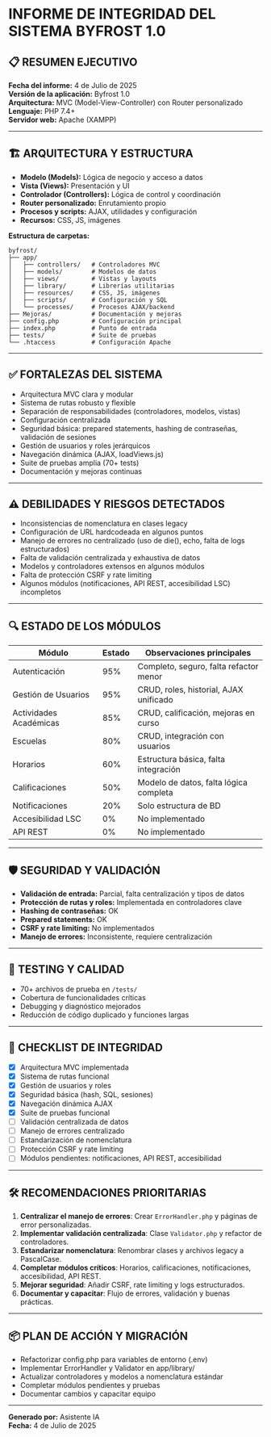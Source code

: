 # INFORME DE INTEGRIDAD DEL SISTEMA BYFROST 1.0

## 📋 RESUMEN EJECUTIVO

**Fecha del informe:** 4 de Julio de 2025  
**Versión de la aplicación:** Byfrost 1.0  
**Arquitectura:** MVC (Model-View-Controller) con Router personalizado  
**Lenguaje:** PHP 7.4+  
**Servidor web:** Apache (XAMPP)  

---

## 🏗️ ARQUITECTURA Y ESTRUCTURA

- **Modelo (Models):** Lógica de negocio y acceso a datos
- **Vista (Views):** Presentación y UI
- **Controlador (Controllers):** Lógica de control y coordinación
- **Router personalizado:** Enrutamiento propio
- **Procesos y scripts:** AJAX, utilidades y configuración
- **Recursos:** CSS, JS, imágenes

**Estructura de carpetas:**
```
byfrost/
├── app/
│   ├── controllers/   # Controladores MVC
│   ├── models/        # Modelos de datos
│   ├── views/         # Vistas y layouts
│   ├── library/       # Librerías utilitarias
│   ├── resources/     # CSS, JS, imágenes
│   ├── scripts/       # Configuración y SQL
│   └── processes/     # Procesos AJAX/backend
├── Mejoras/           # Documentación y mejoras
├── config.php         # Configuración principal
├── index.php          # Punto de entrada
├── tests/             # Suite de pruebas
└── .htaccess          # Configuración Apache
```

---

## ✅ FORTALEZAS DEL SISTEMA

- Arquitectura MVC clara y modular
- Sistema de rutas robusto y flexible
- Separación de responsabilidades (controladores, modelos, vistas)
- Configuración centralizada
- Seguridad básica: prepared statements, hashing de contraseñas, validación de sesiones
- Gestión de usuarios y roles jerárquicos
- Navegación dinámica (AJAX, loadViews.js)
- Suite de pruebas amplia (70+ tests)
- Documentación y mejoras continuas

---

## ⚠️ DEBILIDADES Y RIESGOS DETECTADOS

- Inconsistencias de nomenclatura en clases legacy
- Configuración de URL hardcodeada en algunos puntos
- Manejo de errores no centralizado (uso de die(), echo, falta de logs estructurados)
- Falta de validación centralizada y exhaustiva de datos
- Modelos y controladores extensos en algunos módulos
- Falta de protección CSRF y rate limiting
- Algunos módulos (notificaciones, API REST, accesibilidad LSC) incompletos

---

## 🔍 ESTADO DE LOS MÓDULOS

| Módulo                | Estado   | Observaciones principales                  |
|-----------------------|----------|-------------------------------------------|
| Autenticación         | 95%      | Completo, seguro, falta refactor menor    |
| Gestión de Usuarios   | 95%      | CRUD, roles, historial, AJAX unificado    |
| Actividades Académicas| 85%      | CRUD, calificación, mejoras en curso      |
| Escuelas              | 80%      | CRUD, integración con usuarios            |
| Horarios              | 60%      | Estructura básica, falta integración      |
| Calificaciones        | 50%      | Modelo de datos, falta lógica completa    |
| Notificaciones        | 20%      | Solo estructura de BD                     |
| Accesibilidad LSC     | 0%       | No implementado                           |
| API REST              | 0%       | No implementado                           |

---

## 🛡️ SEGURIDAD Y VALIDACIÓN

- **Validación de entrada:** Parcial, falta centralización y tipos de datos
- **Protección de rutas y roles:** Implementada en controladores clave
- **Hashing de contraseñas:** OK
- **Prepared statements:** OK
- **CSRF y rate limiting:** No implementados
- **Manejo de errores:** Inconsistente, requiere centralización

---

## 🧪 TESTING Y CALIDAD

- 70+ archivos de prueba en `/tests/`
- Cobertura de funcionalidades críticas
- Debugging y diagnóstico mejorados
- Reducción de código duplicado y funciones largas

---

## 📝 CHECKLIST DE INTEGRIDAD

- [x] Arquitectura MVC implementada
- [x] Sistema de rutas funcional
- [x] Gestión de usuarios y roles
- [x] Seguridad básica (hash, SQL, sesiones)
- [x] Navegación dinámica AJAX
- [x] Suite de pruebas funcional
- [ ] Validación centralizada de datos
- [ ] Manejo de errores centralizado
- [ ] Estandarización de nomenclatura
- [ ] Protección CSRF y rate limiting
- [ ] Módulos pendientes: notificaciones, API REST, accesibilidad

---

## 🛠️ RECOMENDACIONES PRIORITARIAS

1. **Centralizar el manejo de errores**: Crear `ErrorHandler.php` y páginas de error personalizadas.
2. **Implementar validación centralizada**: Clase `Validator.php` y refactor de controladores.
3. **Estandarizar nomenclatura**: Renombrar clases y archivos legacy a PascalCase.
4. **Completar módulos críticos**: Horarios, calificaciones, notificaciones, accesibilidad, API REST.
5. **Mejorar seguridad**: Añadir CSRF, rate limiting y logs estructurados.
6. **Documentar y capacitar**: Flujo de errores, validación y buenas prácticas.

---

## 📦 PLAN DE ACCIÓN Y MIGRACIÓN

- Refactorizar config.php para variables de entorno (.env)
- Implementar ErrorHandler y Validator en app/library/
- Actualizar controladores y modelos a nomenclatura estándar
- Completar módulos pendientes y pruebas
- Documentar cambios y capacitar equipo

---

**Generado por:** Asistente IA  
**Fecha:** 4 de Julio de 2025 